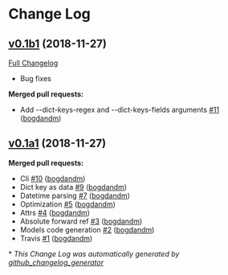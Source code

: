 # Change Log

## [v0.1b1](https://github.com/bogdandm/json2python-models/tree/v0.1b1) (2018-11-27)
[Full Changelog](https://github.com/bogdandm/json2python-models/compare/v0.1a1...v0.1b1)

- Bug fixes

**Merged pull requests:**

- Add --dict-keys-regex and --dict-keys-fields arguments [\#11](https://github.com/bogdandm/json2python-models/pull/11) ([bogdandm](https://github.com/bogdandm))

## [v0.1a1](https://github.com/bogdandm/json2python-models/tree/v0.1a1) (2018-11-27)
**Merged pull requests:**

- Cli [\#10](https://github.com/bogdandm/json2python-models/pull/10) ([bogdandm](https://github.com/bogdandm))
- Dict key as data [\#9](https://github.com/bogdandm/json2python-models/pull/9) ([bogdandm](https://github.com/bogdandm))
- Datetime parsing [\#7](https://github.com/bogdandm/json2python-models/pull/7) ([bogdandm](https://github.com/bogdandm))
- Optimization [\#5](https://github.com/bogdandm/json2python-models/pull/5) ([bogdandm](https://github.com/bogdandm))
- Attrs [\#4](https://github.com/bogdandm/json2python-models/pull/4) ([bogdandm](https://github.com/bogdandm))
- Absolute forward ref [\#3](https://github.com/bogdandm/json2python-models/pull/3) ([bogdandm](https://github.com/bogdandm))
- Models code generation [\#2](https://github.com/bogdandm/json2python-models/pull/2) ([bogdandm](https://github.com/bogdandm))
- Travis [\#1](https://github.com/bogdandm/json2python-models/pull/1) ([bogdandm](https://github.com/bogdandm))



\* *This Change Log was automatically generated by [github_changelog_generator](https://github.com/skywinder/Github-Changelog-Generator)*
